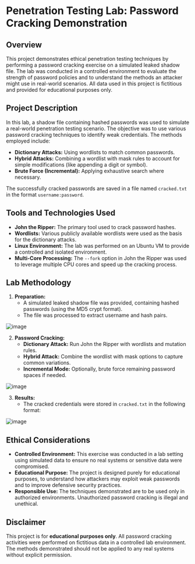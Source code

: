 # Penetration Testing Lab: Password Cracking Demonstration

## Overview

This project demonstrates ethical penetration testing techniques by performing a password cracking exercise on a simulated leaked shadow file. The lab was conducted in a controlled environment to evaluate the strength of password policies and to understand the methods an attacker might use in real-world scenarios. All data used in this project is fictitious and provided for educational purposes only.

## Project Description

In this lab, a shadow file containing hashed passwords was used to simulate a real-world penetration testing scenario. The objective was to use various password cracking techniques to identify weak credentials. The methods employed include:

- **Dictionary Attacks:** Using wordlists to match common passwords.
- **Hybrid Attacks:** Combining a wordlist with mask rules to account for simple modifications (like appending a digit or symbol).
- **Brute Force (Incremental):** Applying exhaustive search where necessary.

The successfully cracked passwords are saved in a file named `cracked.txt` in the format `username:password`.

## Tools and Technologies Used

- **John the Ripper:** The primary tool used to crack password hashes.
- **Wordlists:** Various publicly available wordlists were used as the basis for the dictionary attacks.
- **Linux Environment:** The lab was performed on an Ubuntu VM to provide a controlled and isolated environment.
- **Multi-Core Processing:** The `--fork` option in John the Ripper was used to leverage multiple CPU cores and speed up the cracking process.

## Lab Methodology

1. **Preparation:**
   - A simulated leaked shadow file was provided, containing hashed passwords (using the MD5 crypt format).
   - The file was processed to extract username and hash pairs.
  
![image](https://github.com/user-attachments/assets/2260fb60-3ade-48e0-9e0f-a17acd6fd7b7)
   

2. **Password Cracking:**
   - **Dictionary Attack:** Run John the Ripper with wordlists and mutation rules.
   - **Hybrid Attack:** Combine the wordlist with mask options to capture common variations.
   - **Incremental Mode:** Optionally, brute force remaining password spaces if needed.

![image](https://github.com/user-attachments/assets/3e04faf4-045f-41a9-b4ab-4637adb1bea8)


3. **Results:**
   - The cracked credentials were stored in `cracked.txt` in the following format:
   
![image](https://github.com/user-attachments/assets/501111ee-9707-407c-a53e-b58baee07477)


## Ethical Considerations

- **Controlled Environment:** This exercise was conducted in a lab setting using simulated data to ensure no real systems or sensitive data were compromised.
- **Educational Purpose:** The project is designed purely for educational purposes, to understand how attackers may exploit weak passwords and to improve defensive security practices.
- **Responsible Use:** The techniques demonstrated are to be used only in authorized environments. Unauthorized password cracking is illegal and unethical.

## Disclaimer

This project is for **educational purposes only**. All password cracking activities were performed on fictitious data in a controlled lab environment. The methods demonstrated should not be applied to any real systems without explicit permission.

